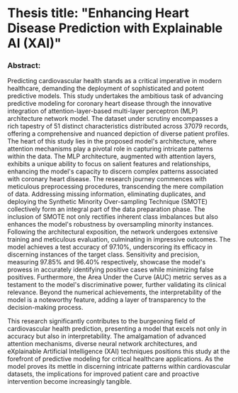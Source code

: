 # Thesis title: "Enhancing Heart Disease Prediction with Explainable AI (XAI)"
### Abstract:

Predicting cardiovascular health stands as a critical imperative in modern healthcare, demanding the deployment of sophisticated and potent predictive models. This study undertakes the ambitious task of advancing predictive modeling for coronary heart disease through the innovative integration of attention-layer-based multi-layer perceptron (MLP) architecture network model. The dataset under scrutiny encompasses a rich tapestry of 51 distinct characteristics distributed across 37079 records, offering a comprehensive and nuanced depiction of diverse patient profiles. The heart of this study lies in the proposed model's architecture, where attention mechanisms play a pivotal role in capturing intricate patterns within the data. The MLP architecture, augmented with attention layers, exhibits a unique ability to focus on salient features and relationships, enhancing the model's capacity to discern complex patterns associated with coronary heart disease. The research journey commences with meticulous preprocessing procedures, transcending the mere compilation of data. Addressing missing information, eliminating duplicates, and deploying the Synthetic Minority Over-sampling Technique (SMOTE) collectively form an integral part of the data preparation phase. The inclusion of SMOTE not only rectifies inherent class imbalances but also enhances the model's robustness by oversampling minority instances. Following the architectural exposition, the network undergoes extensive training and meticulous evaluation, culminating in impressive outcomes. The model achieves a test accuracy of 97.10%, underscoring its efficacy in discerning instances of the target class. Sensitivity and precision, measuring 97.85% and 96.40% respectively, showcase the model's prowess in accurately identifying positive cases while minimizing false positives. Furthermore, the Area Under the Curve (AUC) metric serves as a testament to the model's discriminative power, further validating its clinical relevance. Beyond the numerical achievements, the interpretability of the model is a noteworthy feature, adding a layer of transparency to the decision-making process. 

This research significantly contributes to the burgeoning field of cardiovascular health prediction, presenting a model that excels not only in accuracy but also in interpretability. The amalgamation of advanced attention mechanisms, diverse neural network architectures, and eXplainable Artificial Intelligence (XAI) techniques positions this study at the forefront of predictive modeling for critical healthcare applications. As the model proves its mettle in discerning intricate patterns within cardiovascular datasets, the implications for improved patient care and proactive intervention become increasingly tangible.

